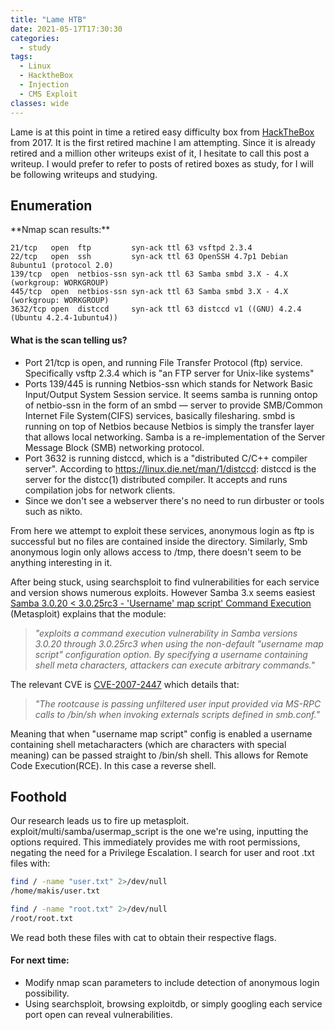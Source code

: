 ```yaml
---
title: "Lame HTB"
date: 2021-05-17T17:30:30
categories:
  - study
tags:
  - Linux
  - HacktheBox
  - Injection
  - CMS Exploit
classes: wide
---
```

Lame is at this point in time a retired easy difficulty box from [HackTheBox](https://app.hackthebox.eu/machines/Lame) from 2017. It is the first retired machine I am attempting. Since it is already retired and a million other writeups exist of it, I hesitate to call this post a writeup. I would prefer to refer to posts of retired boxes as study, for I will be following writeups and studying.

<h2>Enumeration</h2>
**Nmap scan results:**

```
21/tcp   open  ftp         syn-ack ttl 63 vsftpd 2.3.4
22/tcp   open  ssh         syn-ack ttl 63 OpenSSH 4.7p1 Debian 8ubuntu1 (protocol 2.0)
139/tcp  open  netbios-ssn syn-ack ttl 63 Samba smbd 3.X - 4.X (workgroup: WORKGROUP)
445/tcp  open  netbios-ssn syn-ack ttl 63 Samba smbd 3.X - 4.X (workgroup: WORKGROUP)
3632/tcp open  distccd     syn-ack ttl 63 distccd v1 ((GNU) 4.2.4 (Ubuntu 4.2.4-1ubuntu4))
```
<h4>What is the scan telling us?</h4>

- Port 21/tcp is open, and running File Transfer Protocol (ftp) service. Specifically vsftp 2.3.4 which is "an FTP server for Unix-like systems"
- Ports 139/445 is running Netbios-ssn which stands for Network Basic Input/Output System Session service. It seems samba is running ontop of netbio-ssn in the form of an smbd — server to provide SMB/Common Internet File System(CIFS) services, basically filesharing. smbd is running on top of Netbios because Netbios is simply the transfer layer that allows local networking. Samba is a re-implementation of the Server Message Block (SMB) networking protocol.
- Port 3632 is running distccd, which is a "distributed C/C++ compiler server". According to https://linux.die.net/man/1/distccd: distccd is the server for the distcc(1) distributed compiler. It accepts and runs compilation jobs for network clients.  
- Since we don't see a webserver there's no need to run dirbuster or tools such as nikto. 

From here we attempt to exploit these services, anonymous login as ftp is successful but no files are contained inside the directory.
Similarly, Smb anonymous login only allows access to /tmp, there doesn't seem to be anything interesting in it.

After being stuck, using searchsploit to find vulnerabilities for each service and version shows numerous exploits. However Samba 3.x seems easiest [Samba 3.0.20 < 3.0.25rc3 - 'Username' map script' Command Execution](https://www.rapid7.com/db/modules/exploit/multi/samba/usermap_script/) (Metasploit) explains that the module:
> *"exploits a command execution vulnerability in Samba versions 3.0.20 through 3.0.25rc3 when using the non-default "username map script" configuration option. By specifying a username containing shell meta characters, attackers can execute arbitrary commands."*

The relevant CVE is [CVE-2007-2447](https://www.samba.org/samba/security/CVE-2007-2447.html) which details that:
> *"The rootcause is passing unfiltered user input provided via MS-RPC calls to /bin/sh when invoking externals scripts defined in smb.conf."*

Meaning that when "username map script" config is enabled a username containing shell metacharacters (which are characters with special meaning) can be passed straight to /bin/sh shell. This allows for Remote Code Execution(RCE). In this case a reverse shell.

<h2>Foothold</h2>
Our research leads us to fire up metasploit.
exploit/multi/samba/usermap_script is the one we're using, inputting the options required. This immediately provides me with root permissions, negating the need for a Privilege Escalation. I search for user and root .txt files with:

```bash
find / -name "user.txt" 2>/dev/null
/home/makis/user.txt
```

```bash
find / -name "root.txt" 2>/dev/null
/root/root.txt
```
We read both these files with cat to obtain their respective flags. 

<h4>For next time:</h4>

- Modify nmap scan parameters to include detection of anonymous login possibility.
- Using searchsploit, browsing exploitdb, or simply googling each service port open can reveal vulnerabilities.  

